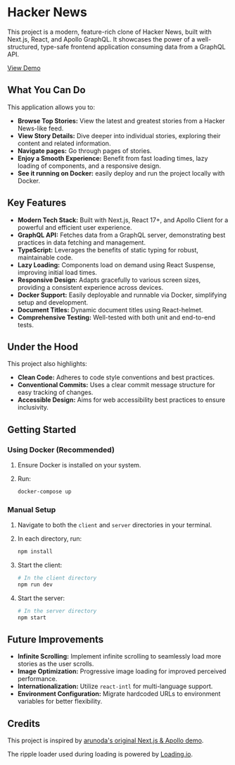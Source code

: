 # Hacker News

This project is a modern, feature-rich clone of Hacker News, built with Next.js, React, and Apollo GraphQL. It showcases the power of a well-structured, type-safe frontend application consuming data from a GraphQL API.

[View Demo](https://mysterious-basin-33454.herokuapp.com/)

## What You Can Do

This application allows you to:

*   **Browse Top Stories:** View the latest and greatest stories from a Hacker News-like feed.
*   **View Story Details:** Dive deeper into individual stories, exploring their content and related information.
* **Navigate pages:**  Go through pages of stories.
*   **Enjoy a Smooth Experience:** Benefit from fast loading times, lazy loading of components, and a responsive design.
*   **See it running on Docker:** easily deploy and run the project locally with Docker.

## Key Features

*   **Modern Tech Stack:** Built with Next.js, React 17+, and Apollo Client for a powerful and efficient user experience.
*   **GraphQL API:** Fetches data from a GraphQL server, demonstrating best practices in data fetching and management.
*   **TypeScript:**  Leverages the benefits of static typing for robust, maintainable code.
*   **Lazy Loading:** Components load on demand using React Suspense, improving initial load times.
*   **Responsive Design:** Adapts gracefully to various screen sizes, providing a consistent experience across devices.
*   **Docker Support:** Easily deployable and runnable via Docker, simplifying setup and development.
* **Document Titles:** Dynamic document titles using React-helmet.
* **Comprehensive Testing:** Well-tested with both unit and end-to-end tests.

## Under the Hood

This project also highlights:

*   **Clean Code:**  Adheres to code style conventions and best practices.
*   **Conventional Commits:**  Uses a clear commit message structure for easy tracking of changes.
*   **Accessible Design:** Aims for web accessibility best practices to ensure inclusivity.

## Getting Started

### Using Docker (Recommended)

1.  Ensure Docker is installed on your system.
2.  Run:

    ```bash
    docker-compose up
    ```

### Manual Setup

1.  Navigate to both the `client` and `server` directories in your terminal.
2.  In each directory, run:

    ```bash
    npm install
    ```

3. Start the client:

    ```bash
    # In the client directory
    npm run dev
    ```

4. Start the server:

    ```bash
    # In the server directory
    npm start
    ```

## Future Improvements

*   **Infinite Scrolling:** Implement infinite scrolling to seamlessly load more stories as the user scrolls.
*   **Image Optimization:** Progressive image loading for improved perceived performance.
*   **Internationalization:**  Utilize `react-intl` for multi-language support.
*   **Environment Configuration:** Migrate hardcoded URLs to environment variables for better flexibility.

## Credits

This project is inspired by [arunoda's original Next.js & Apollo demo](https://github.com/arunoda/next-apollo-demo).

The ripple loader used during loading is powered by [Loading.io](https://loading.io/css/).
